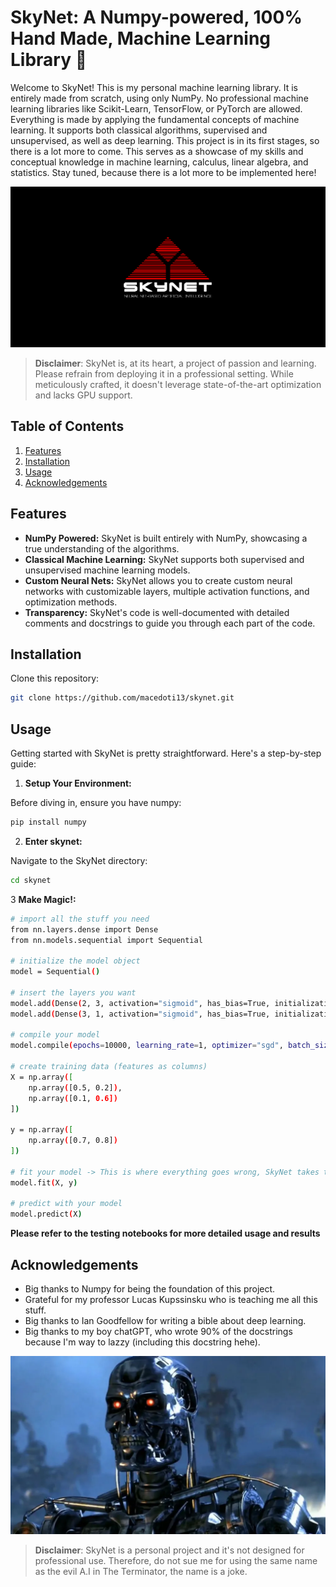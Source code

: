 # SkyNet: A Numpy-powered, 100% Hand Made, Machine Learning Library 🚀

Welcome to SkyNet! This is my personal machine learning library. It is entirely made from scratch, using only NumPy. No professional machine learning libraries like Scikit-Learn, TensorFlow, or PyTorch are allowed. Everything is made by applying the fundamental concepts of machine learning. It supports both classical algorithms, supervised and unsupervised, as well as deep learning. This project is in its first stages, so there is a lot more to come. This serves as a showcase of my skills and conceptual knowledge in machine learning, calculus, linear algebra, and statistics. Stay tuned, because there is a lot more to be implemented here!

![Banner/Image](images/skynet.png)

> **Disclaimer**: SkyNet is, at its heart, a project of passion and learning. Please refrain from deploying it in a professional setting. While meticulously crafted, it doesn't leverage state-of-the-art optimization and lacks GPU support.

## Table of Contents
1. [Features](#features)
2. [Installation](#installation)
3. [Usage](#usage)
4. [Acknowledgements](#acknowledgements)

## Features
- **NumPy Powered:** SkyNet is built entirely with NumPy, showcasing a true understanding of the algorithms.
- **Classical Machine Learning:** SkyNet supports both supervised and unsupervised machine learning models.
- **Custom Neural Nets:** SkyNet allows you to create custom neural networks with customizable layers, multiple activation functions, and optimization methods.
- **Transparency:** SkyNet's code is well-documented with detailed comments and docstrings to guide you through each part of the code.

## Installation
Clone this repository:
```bash
git clone https://github.com/macedoti13/skynet.git
```

## Usage
Getting started with SkyNet is pretty straightforward. Here's a step-by-step guide:

1. **Setup Your Environment:**

Before diving in, ensure you have numpy:
```bash
pip install numpy
```

2. **Enter skynet:** 

Navigate to the SkyNet directory:
```bash
cd skynet
```

3 **Make Magic!:** 
```bash
# import all the stuff you need 
from nn.layers.dense import Dense
from nn.models.sequential import Sequential

# initialize the model object 
model = Sequential()

# insert the layers you want
model.add(Dense(2, 3, activation="sigmoid", has_bias=True, initialization="random"))
model.add(Dense(3, 1, activation="sigmoid", has_bias=True, initialization="random"))

# compile your model
model.compile(epochs=10000, learning_rate=1, optimizer="sgd", batch_size=2, loss="mse")

# create training data (features as columns)
X = np.array([
    np.array([0.5, 0.2]),
    np.array([0.1, 0.6])
])

y = np.array([
    np.array([0.7, 0.8])
])

# fit your model -> This is where everything goes wrong, SkyNet takes the planet and everyone dies! That's a joke, it's just calculus. 
model.fit(X, y)

# predict with your model 
model.predict(X)
```
**Please refer to the testing notebooks for more detailed usage and results**

## Acknowledgements

- Big thanks to Numpy for being the foundation of this project.
- Grateful for my professor Lucas Kupssinsku who is teaching me all this stuff. 
- Big thanks to Ian Goodfellow for writing a bible about deep learning. 
- Big thanks to my boy chatGPT, who wrote 90% of the docstrings because I'm way to lazzy (including this docstring hehe).

![Banner/Image](images/terminator.png)

> **Disclaimer**: SkyNet is a personal project and it's not designed for professional use. Therefore, do not sue me for using the same name as the evil A.I in The Terminator, the name is a joke. 
